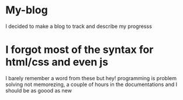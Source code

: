 # My-blog
I decided to make a blog to track and describe my progresss
# I forgot most of the syntax for html/css and even js
I barely remember a word from these but hey!
programming is problem solving not memorezing, a couple of hours in the documentations and I should be as goood as new
